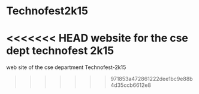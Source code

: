 # Technofest2k15
<<<<<<< HEAD
website for the cse dept technofest 2k15 
=======
web site of the cse department Technofest-2k15
>>>>>>> 971853a472861222dee1bc9e88b4d35ccb6612e8
